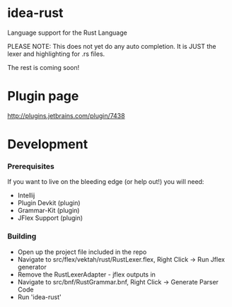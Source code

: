 idea-rust
=========

Language support for the Rust Language

PLEASE NOTE: This does not yet do any auto completion.
It is JUST the lexer and highlighting for .rs files.

The rest is coming soon!

Plugin page
===========
http://plugins.jetbrains.com/plugin/7438

Development
========

### Prerequisites
If you want to live on the bleeding edge (or help out!) you will need:
 - Intellij
 - Plugin Devkit (plugin)
 - Grammar-Kit (plugin)
 - JFlex Support (plugin)

### Building
 - Open up the project file included in the repo
 - Navigate to src/flex/vektah/rust/RustLexer.flex, Right Click -> Run Jflex generator
 - Remove the RustLexerAdapter - jflex outputs in
 - Navigate to src/bnf/RustGrammar.bnf, Right Click -> Generate Parser Code
 - Run 'idea-rust'
